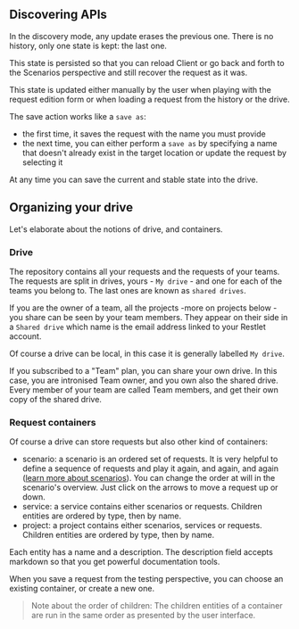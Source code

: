 <a class="anchor" name="discovering-apis"></a>
## Discovering APIs

In the discovery mode, any update erases the previous one. There is no history, only one state is kept: the last one.

This state is persisted so that you can reload Client or go back and forth to the Scenarios perspective and still recover the request as it was.

This state is updated either manually by the user when playing with the request edition form or when loading a request from the history or the drive.

The save action works like a `save as`:

* the first time, it saves the request with the name you must provide
* the next time, you can either perform a `save as` by specifying a name that doesn't already exist in the target location or update the request by selecting it

At any time you can save the current and stable state into the drive.

<a class="anchor" name="organizing-your-drive"></a>
## Organizing your drive

Let's elaborate about the notions of drive, and containers.


<a class="anchor" name="drive"></a>
### Drive

The repository contains all your requests and the requests of your teams.
The requests are split in drives, yours - `My drive` - and one for each of the teams you belong to. The last ones are known as `shared drives`.

If you are the owner of a team, all the projects -more on projects below - you share can be seen by your team members. 
They appear on their side in a `Shared drive` which name is the email address linked to your Restlet account. 

Of course a drive can be local, in this case it is generally labelled `My drive`.

If you subscribed to a "Team" plan, you can share your own drive. In this case, you are intronised Team owner, and you own also the shared drive.
Every member of your team are called Team members, and get their own copy of the shared drive.

<a class="anchor" name="request-containers"></a>
### Request containers

Of course a drive can store requests but also other kind of containers:

* scenario: a scenario is an ordered set of requests. It is very helpful to define a sequence of requests and play it again, and again, and again ([learn more about scenarios](../test/run-request-sets)). You can change the order at will in the scenario's overview. Just click on the arrows to move a request up or down.
* service: a service contains either scenarios or requests. Children entities are ordered by type, then by name.
* project: a project contains either scenarios, services or requests. Children entities are ordered by type, then by name.

Each entity has a name and a description. The description field accepts markdown so that you get powerful documentation tools.

When you save a request from the testing perspective, you can choose an existing container, or create a new one.

> Note about the order of children:
> The children entities of a container are run in the same order as presented by the user interface.
